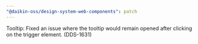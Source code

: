```yaml
---
"@daikin-oss/design-system-web-components": patch
---
```


Tooltip: Fixed an issue where the tooltip would remain opened after clicking on the trigger element. (DDS-1631)
